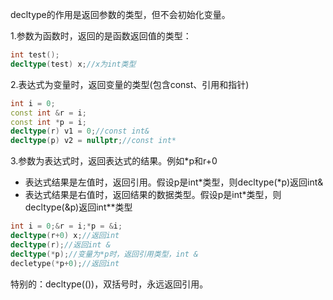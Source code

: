 decltype的作用是返回参数的类型，但不会初始化变量。
  
1.参数为函数时，返回的是函数返回值的类型：
``` cpp
int test();
decltype(test) x;//x为int类型
```

2.表达式为变量时，返回变量的类型(包含const、引用和指针)
``` cpp
int i = 0;
const int &r = i;
const int *p = i;
decltype(r) v1 = 0;//const int&
decltype(p) v2 = nullptr;//const int*
```

3.参数为表达式时，返回表达式的结果。例如*p和r+0
  - 表达式结果是左值时，返回引用。假设p是int*类型，则decltype(\*p)返回int&
  - 表达式结果是右值时，返回结果的数据类型。假设p是int*类型，则decltype(&p)返回int**类型

  ``` cpp
  int i = 0;&r = i;*p = &i;
  decltype(r+0) x;//返回int
  decltype(r);//返回int &
  decltype(*p);//变量为*p时，返回引用类型，int &
  decletype(*p+0);//返回int
  ```

特别的：decltype(())，双括号时，永远返回引用。